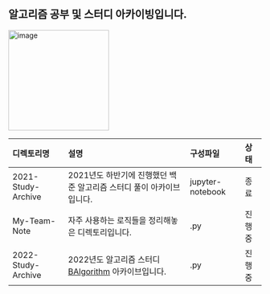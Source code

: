 ## 알고리즘 공부 및 스터디 아카이빙입니다.
<img width="200" alt="image" src="https://user-images.githubusercontent.com/79785454/160078284-82843a43-d02b-4718-b353-401694685e2f.png">

|디렉토리명|설명|구성파일|상태|
|:---|:---|:---|:---|
|2021-Study-Archive|2021년도 하반기에 진행했던 백준 알고리즘 스터디 풀이 아카이브입니다.|jupyter-notebook|종료|
|My-Team-Note|자주 사용하는 로직들을 정리해놓은 디렉토리입니다.|.py|진행중|
|2022-Study-Archive|2022년도 알고리즘 스터디 [BAlgorithm](https://github.com/UMC-KU/Algorithm-B) 아카이브입니다.|.py|진행중|
